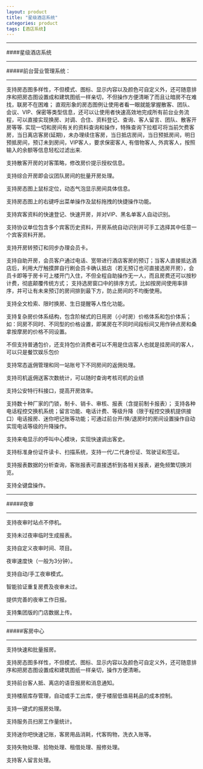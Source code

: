 ```yaml
---
layout: product
title: "星级酒店系统"
categories: product
tags: [酒店系统]
---
```

<hr/>
####星级酒店系统
<hr/>  
#####前台营业管理系统：
<hr/>
支持房态图多样性，不但模式、图标、显示内容以及颜色可自定义外，还可随意排序和把房态图设置成和建筑图纸一样亲切，不但操作方便清晰了而且让暗房不在难找，联房不在困难；
直观形象的房态图例让使用者看一眼就能掌握散客、团队、会议、VIP、保密等类型信息，还可以让使用者快速高效地完成所有前台业务流程，可以直接实现换房、对调、合住、资料登记、查询、客人留言、团队、散客开房等等.
实现一切和房间有关的资料查询和操作，特殊查询下拉框可将当前欠费客房，当日离店客房(延期)，未办理续住客房，当日抵店房间，当日预抵房间，明日预抵房间，预订未到房间，VIP客人，要求保密客人, 有借物客人, 外宾客人，按照输入的余额等信息轻松过滤出来.<p>
支持散客开房的对客策略，修改房价提示授权信息。<p>
支持综合开房即会议团队房间的批量开房处理。<p>
支持房态图上鼠标定位，动态气泡显示房间具体信息。<p>
支持房态图上的右键呼出菜单操作及鼠标拖拽的快捷操作功能。<p>
支持宾客资料的快速登记、快速开房，并对VIP、黑名单客人自动识别。<p>
支持协议单位包含多个宾客历史资料，开房系统自动识别并可手工选择其中任意一个宾客资料开房。<p>
支持开房转预订和同步办理会员卡。<p>
支持自助开房，会员客户通过电话、宽带进行酒店客房的预订；当客人直接抵达酒店后，利用大厅触摸屏自行刷会员卡确认抵店（若无预订也可直接选房开房），会员卡即等于房卡可上楼开门入住，不但全程自助操作无一人，而且房费还可以按秒计费，彻底颠覆传统方式；
支持选房窗口中的排序方式，比如按房间使用率排序，并可让有未来预订的房间排到最下方，防止房间的不均衡使用。<p>
支持全文检索、限时换房、生日提醒等人性化功能。<p>
支持复杂房价体系结构，包含阶梯式的日用房（小时房）价格体系和包价体系；如：同房不同时、不同型的价格设置，即某房在不同时间段标间又用作钟点房和桑拿按摩房的价格不同设置。<p>
不但支持普通包价，还支持包价消费者可以不用是住店客人也就是挂房间的客人，可以只是餐饮娱乐包价<p>
支持常态返佣管理和同一站账号下不同房间的返佣处理。<p>
支持司机返佣送客次数统计，可以随时查询考核司机的业绩<p>
支持公安特行科接口，提高开房效率。<p>
支持数十种厂家的门锁，制卡、销卡、审核、报表（含提前制卡报表）；
支持各种电话程控交换机系统；留言功能、电话计费、等级升降（限于程控交换机提供接口）电话报房、迷你吧记账等功能；可通过前台开/换/退房时的房间设置操作自动实现电话等级的升降操作。<p>
支持来电显示的呼叫中心模块，实现快速调出客史。<p>
支持标准身份证件读卡、扫描系统，支持一代/二代身份证、驾驶证和签证。<p>
支持报表数据的分析查询，客账报表可直接透析到各相关报表，避免频繁切换浏览。<p>
支持全键盘操作。<p>
<hr/>
#####夜审
<hr/>
支持夜审时站点不停机。<p>
支持未过夜审临时生成报表。<p>
支持自定义夜审时间、项目。<p>
夜审速度快（一般为3分钟）。<p>
支持自动/手工夜审模式。<p>
智能验证重复房费及夜审未过。<p>
提供完善的夜审工作日报。<p>
支持集团版的门店数据上传。<p>
<hr/>
#####客房中心
<hr/>
支持快速和批量报房。<p>
支持房态图多样性，不但模式、图标、显示内容以及颜色可自定义外，还可随意排序和把房态图设置成和建筑图纸一样亲切，操作方便清晰。<p>
支持前台客人抵、离店的语音报房和消息通知。<p>
支持楼层库存管理，自动或手工出库，便于楼层低值易耗品的成本控制。<p>
支持一键式的报房处理。<p>
支持服务员扫房工作量统计。<p>
支持迷你吧快速记账，客房用品消耗，代客购物，洗衣入账等。<p>
支持失物处理、拾物处理、租借处理、报修处理。<p>
支持客人留言处理。<p>
